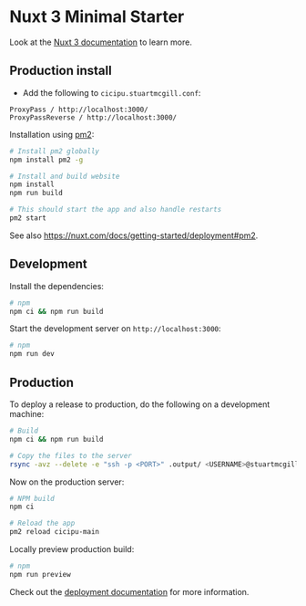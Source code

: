 # Nuxt 3 Minimal Starter

Look at the [Nuxt 3 documentation](https://nuxt.com/docs/getting-started/introduction) to learn more.

## Production install

- Add the following to `cicipu.stuartmcgill.conf`:
```
ProxyPass / http://localhost:3000/
ProxyPassReverse / http://localhost:3000/
```

Installation using [pm2](https://pm2.keymetrics.io/):

```bash
# Install pm2 globally
npm install pm2 -g

# Install and build website
npm install
npm run build

# This should start the app and also handle restarts
pm2 start
```

See also https://nuxt.com/docs/getting-started/deployment#pm2.

## Development

Install the dependencies:

```bash
# npm
npm ci && npm run build
```

Start the development server on `http://localhost:3000`:

```bash
# npm
npm run dev
```

## Production

To deploy a release to production, do the following on a development machine:

```bash
# Build
npm ci && npm run build

# Copy the files to the server
rsync -avz --delete -e "ssh -p <PORT>" .output/ <USERNAME>@stuartmcgill.org:~/domains/cicipu.stuartmcgill.org/cicipu-main/.output
```

Now on the production server:

```bash
# NPM build
npm ci

# Reload the app
pm2 reload cicipu-main
````

Locally preview production build:

```bash
# npm
npm run preview
```

Check out the [deployment documentation](https://nuxt.com/docs/getting-started/deployment) for more information.
